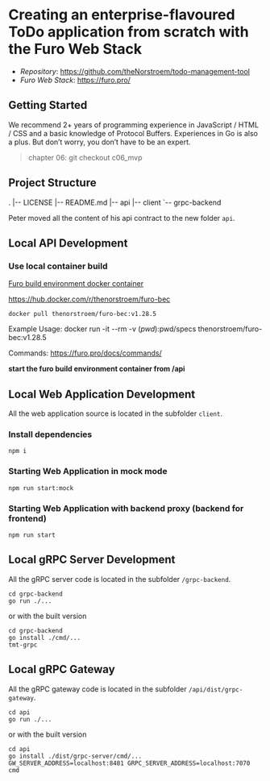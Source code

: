# Creating an enterprise-flavoured ToDo application from scratch with the Furo Web Stack

- _Repository_: https://github.com/theNorstroem/todo-management-tool
- _Furo Web Stack_: https://furo.pro/

## Getting Started
We recommend 2+ years of programming experience in JavaScript / HTML / CSS and a basic knowledge of Protocol Buffers. Experiences in Go is also a plus. But don’t worry, you don’t have to be an expert.

> chapter 06: git checkout c06_mvp
 
## Project Structure
.
|-- LICENSE
|-- README.md
|-- api
|-- client
`-- grpc-backend

Peter moved all the content of his api contract to the new folder `api`.

## Local API Development

### Use local container build
[Furo build environment docker container](https://github.com/theNorstroem/furoBEC)

https://hub.docker.com/r/thenorstroem/furo-bec

```shell script
docker pull thenorstroem/furo-bec:v1.28.5
```

Example Usage: docker run -it --rm -v $(pwd):$pwd/specs thenorstroem/furo-bec:v1.28.5

Commands: https://furo.pro/docs/commands/

**start the furo build environment container from /api**

## Local Web Application Development
All the web application source is located in the subfolder `client`.

### Install dependencies
```
npm i
```

### Starting Web Application in mock mode
```
npm run start:mock
```

### Starting Web Application with backend proxy (backend for frontend)
```
npm run start
```

## Local gRPC Server Development
All the gRPC server code is located in the subfolder `/grpc-backend`.

```
cd grpc-backend
go run ./...
```

or with the built version
```
cd grpc-backend
go install ./cmd/...
tmt-grpc
```

## Local gRPC Gateway
All the gRPC gateway code is located in the subfolder `/api/dist/grpc-gateway`.

```
cd api
go run ./...
```

or with the built version
```
cd api
go install ./dist/grpc-server/cmd/...
GW_SERVER_ADDRESS=localhost:8481 GRPC_SERVER_ADDRESS=localhost:7070 cmd

```

